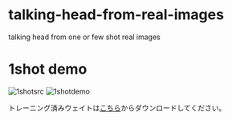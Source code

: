 # talking-head-from-real-images
talking head from one or few shot real images

# 1shot demo
![1shotsrc](https://user-images.githubusercontent.com/58849368/118928141-c27db180-b97d-11eb-8c55-0efbe51d4e1e.jpg)
![1shotdemo](https://user-images.githubusercontent.com/58849368/118928152-c6a9cf00-b97d-11eb-89c6-7e8e06a82b85.gif)

トレーニング済みウェイトは[こちら](https://drive.google.com/drive/folders/1h8JkT65y9L8YjWQy7HfmtdLeMu9pBsCt?usp=sharing)からダウンロードしてください。
